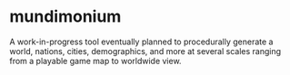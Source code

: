 # mundimonium
A work-in-progress tool eventually planned to procedurally generate a world, nations, cities, demographics, and more at several scales ranging from a playable game map to worldwide view.
